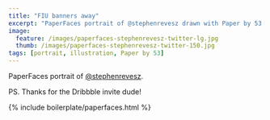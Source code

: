 ```yaml
---
title: "FIU banners away"
excerpt: "PaperFaces portrait of @stephenrevesz drawn with Paper by 53 on an iPad."
image: 
  feature: /images/paperfaces-stephenrevesz-twitter-lg.jpg
  thumb: /images/paperfaces-stephenrevesz-twitter-150.jpg
tags: [portrait, illustration, Paper by 53]
---
```


PaperFaces portrait of [@stephenrevesz](http://twitter.com/stephenrevesz).

PS. Thanks for the Dribbble invite dude!

{% include boilerplate/paperfaces.html %}